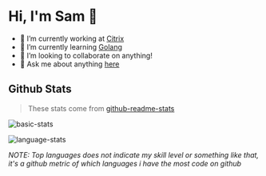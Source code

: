 # Hi, I'm Sam 👋

- 🔭 I’m currently working at [Citrix](https://www.citrix.com)
- 🌱 I’m currently learning [Golang](https://golang.org/)
- 👯 I’m looking to collaborate on anything!
- 💬 Ask me about anything [here](https://github.com/microhod/microhod/issues)

## Github Stats

> These stats come from [github-readme-stats](https://github.com/anuraghazra/github-readme-stats)

![basic-stats](https://github-readme-stats.vercel.app/api?username=microhod&hide_border=true&show_icons=true&bg_color=0D1117&icon_color=58A6FF&text_color=8B949E&title_color=ffffff)

![language-stats](https://github-readme-stats.vercel.app/api/top-langs?username=microhod&hide_border=true&langs_count=10&layout=compact&bg_color=0D1117&icon_color=58A6FF&text_color=8B949E&title_color=ffffff)

*NOTE: Top languages does not indicate my skill level or something like that, it's a github metric of which languages i have the most code on github*
